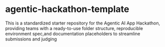 # agentic-hackathon-template
This is a standardized starter repository for the Agentic AI App Hackathon, providing teams with a ready-to-use folder structure, reproducible environment spec,and documentation placeholders to streamline submissions and judging 
